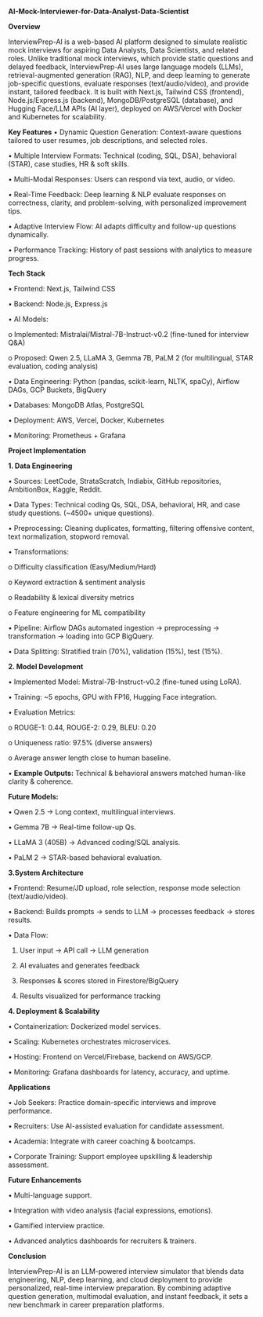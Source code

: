**AI-Mock-Interviewer-for-Data-Analyst-Data-Scientist**



**Overview**

InterviewPrep-AI is a web-based AI platform designed to simulate realistic mock interviews for aspiring Data Analysts, Data Scientists, and related roles. Unlike traditional mock interviews, which provide static questions and delayed feedback, InterviewPrep-AI uses large language models (LLMs), retrieval-augmented generation (RAG), NLP, and deep learning to generate job-specific questions, evaluate responses (text/audio/video), and provide instant, tailored feedback.
It is built with Next.js, Tailwind CSS (frontend), Node.js/Express.js (backend), MongoDB/PostgreSQL (database), and Hugging Face/LLM APIs (AI layer), deployed on AWS/Vercel with Docker and Kubernetes for scalability.

**Key Features**
•	Dynamic Question Generation: Context-aware questions tailored to user resumes, job descriptions, and selected roles.

•	Multiple Interview Formats: Technical (coding, SQL, DSA), behavioral (STAR), case studies, HR & soft skills.

•	Multi-Modal Responses: Users can respond via text, audio, or video.

•	Real-Time Feedback: Deep learning & NLP evaluate responses on correctness, clarity, and problem-solving, with personalized improvement tips.

•	Adaptive Interview Flow: AI adapts difficulty and follow-up questions dynamically.

•	Performance Tracking: History of past sessions with analytics to measure progress.

**Tech Stack**

•	Frontend: Next.js, Tailwind CSS

•	Backend: Node.js, Express.js

•	AI Models:

o	Implemented: Mistralai/Mistral-7B-Instruct-v0.2 (fine-tuned for interview Q&A)

o	Proposed: Qwen 2.5, LLaMA 3, Gemma 7B, PaLM 2 (for multilingual, STAR evaluation, coding analysis)


•	Data Engineering: Python (pandas, scikit-learn, NLTK, spaCy), Airflow DAGs, GCP Buckets, BigQuery

•	Databases: MongoDB Atlas, PostgreSQL

•	Deployment: AWS, Vercel, Docker, Kubernetes

•	Monitoring: Prometheus + Grafana

**Project Implementation**

**1. Data Engineering**
   
•	Sources: LeetCode, StrataScratch, Indiabix, GitHub repositories, AmbitionBox, Kaggle, Reddit.

•	Data Types: Technical coding Qs, SQL, DSA, behavioral, HR, and case study questions. (~4500+ unique questions).

•	Preprocessing: Cleaning duplicates, formatting, filtering offensive content, text normalization, stopword removal.

•	Transformations:

o	Difficulty classification (Easy/Medium/Hard)

o	Keyword extraction & sentiment analysis

o	Readability & lexical diversity metrics

o	Feature engineering for ML compatibility

•	Pipeline: Airflow DAGs automated ingestion → preprocessing → transformation → loading into GCP BigQuery.

•	Data Splitting: Stratified train (70%), validation (15%), test (15%).

**2. Model Development**

•	Implemented Model: Mistral-7B-Instruct-v0.2 (fine-tuned using LoRA).

•	Training: ~5 epochs, GPU with FP16, Hugging Face integration.

•	Evaluation Metrics:

o	ROUGE-1: 0.44, ROUGE-2: 0.29, BLEU: 0.20

o	Uniqueness ratio: 97.5% (diverse answers)

o	Average answer length close to human baseline.

•	**Example Outputs:** Technical & behavioral answers matched human-like clarity & coherence.


**Future Models:**

•	Qwen 2.5 → Long context, multilingual interviews.

•	Gemma 7B → Real-time follow-up Qs.

•	LLaMA 3 (405B) → Advanced coding/SQL analysis.

•	PaLM 2 → STAR-based behavioral evaluation.

**3.System Architecture**

•	Frontend: Resume/JD upload, role selection, response mode selection (text/audio/video).

•	Backend: Builds prompts → sends to LLM → processes feedback → stores results.

•	Data Flow:
1.	User input → API call → LLM generation

2.	AI evaluates and generates feedback

3.	Responses & scores stored in Firestore/BigQuery

4.	Results visualized for performance tracking

**4. Deployment & Scalability**
   
•	Containerization: Dockerized model services.

•	Scaling: Kubernetes orchestrates microservices.

•	Hosting: Frontend on Vercel/Firebase, backend on AWS/GCP.

•	Monitoring: Grafana dashboards for latency, accuracy, and uptime.

**Applications**

•	Job Seekers: Practice domain-specific interviews and improve performance.

•	Recruiters: Use AI-assisted evaluation for candidate assessment.

•	Academia: Integrate with career coaching & bootcamps.

•	Corporate Training: Support employee upskilling & leadership assessment.

**Future Enhancements**

•	Multi-language support.

•	Integration with video analysis (facial expressions, emotions).

•	Gamified interview practice.

•	Advanced analytics dashboards for recruiters & trainers.

**Conclusion**

InterviewPrep-AI is an LLM-powered interview simulator that blends data engineering, NLP, deep learning, and cloud deployment to provide personalized, real-time interview preparation. By combining adaptive question generation, multimodal evaluation, and instant feedback, it sets a new benchmark in career preparation platforms.

